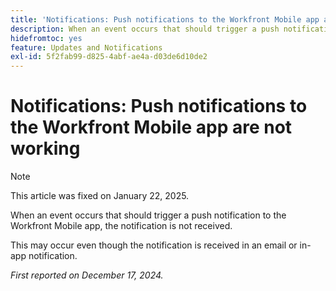 ```yaml
---
title: 'Notifications: Push notifications to the Workfront Mobile app are not working'
description: When an event occurs that should trigger a push notification to the Workfront Mobile app, the notification is not received.
hidefromtoc: yes
feature: Updates and Notifications
exl-id: 5f2fab99-d825-4abf-ae4a-d03de6d10de2
---
```

# Notifications: Push notifications to the Workfront Mobile app are not working

>[!NOTE]
>
>This article was fixed on January 22, 2025.

When an event occurs that should trigger a push notification to the Workfront Mobile app, the notification is not received.

This may occur even though the notification is received in an email or in-app notification.

_First reported on December 17, 2024._
